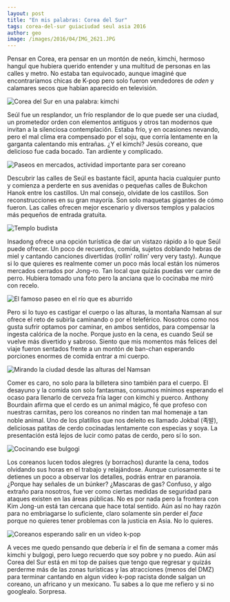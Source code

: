 ```yaml
---
layout: post
title: "En mis palabras: Corea del Sur"
tags: corea-del-sur guiaciudad seul asia 2016
author: geo
image: /images/2016/04/IMG_2621.JPG
---
```


Pensar en Corea, era pensar en un montón de neón, kimchi, hermoso hangul que hubiera querido entender y una multitud de personas en las calles y metro. No estaba tan equivocado, aunque imaginé que encontraríamos chicas de K-pop pero solo fueron vendedores de *oden* y calamares secos que habían aparecido en televisión.

![Corea del Sur en una palabra: kimchi](/images/2016/04/IMG_3253.JPG)

Seúl fue un resplandor, un frío resplandor de lo que puede ser una ciudad, un prometedor orden con elementos antiguos y otros tan modernos que invitan a la silenciosa contemplación. Estaba frío, y en ocasiones nevando, pero el mal clima era compensado por el soju, que corría lentamente en la garganta calentando mis entrañas. ¿Y el kimchi? Jesús coreano, que delicioso fue cada bocado. Tan ardiente y complicado.

![Paseos en mercados, actividad importante para ser coreano](/images/2016/04/IMG_2853.JPG)

Descubrir las calles de Seúl es bastante fácil, apunta hacia cualquier punto y comienza a perderte en sus avenidas o pequeñas calles de Bukchon Hanok entre los castillos. Un mal consejo, olvidate de los castillos. Son reconstrucciones en su gran mayoría. Son solo maquetas gigantes de cómo fueron. Las calles ofrecen mejor escenario y diversos templos y palacios más pequeños de entrada gratuita. 

![Templo budista](/images/2016/04/IMG_2810.JPG)

Insadong ofrece una opción turística de dar un vistazo rápido a lo que Seúl puede ofrecer. Un poco de recuerdos, comida, sujetos doblando hebras de miel y cantando canciones divertidas (rollin’ rollin’ very very tasty). Aunque si lo que quieres es realmente comer un poco más local están los números mercados cerrados por Jong-ro. Tan local que quizás puedas ver carne de perro. Hubiera tomado una foto pero la anciana que lo cocinaba me miró con recelo. 

![El famoso paseo en el río que es aburrido](/images/2016/04/IMG_2842.JPG)

Pero si lo tuyo es castigar el cuerpo o las alturas, la montaña Namsan al sur ofrece el reto de subirla caminando o por el teleférico. Nosotros como nos gusta sufrir optamos por caminar, en ambos sentidos, para compensar la ingesta calórica de la noche. Porque justo en la cena, es cuando Seúl se vuelve más divertido y sabroso. Siento que mis momentos más felices del viaje fueron sentados frente a un montón de ban-chan esperando porciones enormes de comida entrar a mi cuerpo.

![Mirando la ciudad desde las alturas del Namsan](/images/2016/04/IMG_3149.JPG)

Comer es caro, no solo para la billetera sino también para el cuerpo. El desayuno y la comida son solo fantasmas, consumos mínimos esperando el ocaso para llenarlo de cerveza fría lager con kimchi y puerco. Anthony Bourdain afirma que el cerdo es un animal mágico, fé que profeso con nuestras carnitas, pero los coreanos no rinden tan mal homenaje a tan noble animal. Uno de los platillos que nos deleito es llamado Jokbal (족발), deliciosas patitas de cerdo cocinadas lentamente con especias y soya. La presentación está lejos de lucir como patas de cerdo, pero sí lo son.

![Cocinando ese bulgogi](/images/2016/04/IMG_2548.JPG)

Los coreanos lucen todos alegres (y borrachos) durante la cena, todos olvidando sus horas en el trabajo y relajándose. Aunque curiosamente si te detienes un poco a observar los detalles, podrás entrar en paranoia. ¿Porque hay señales de un búnker? ¿Mascaras de gas? Confuso, y algo extraño para nosotros, fue ver como ciertas medidas de seguridad para ataques existen en las áreas públicas.  No es por nada pero la frontera con Kim Jong-un está tan cercana que hace total sentido. Aún así no hay razón para no embriagarse lo suficiente, claro solamente sin perder el *face* porque no quieres tener problemas con la justicia en Asia. No lo quieres.

![Coreanos esperando salir en un video k-pop](/images/2016/04/IMG_2791.JPG)

A veces me quedo pensando que debería ir el fin de semana a comer más kimchi y bulgogi, pero luego recuerdo que soy pobre y no puedo. Aún así Corea del Sur está en mi top de países que tengo que regresar y quizás perderme más de las zonas turísticas y las atracciones (menos del DMZ) para terminar cantando en algun video k-pop racista donde salgan un coreano, un africano y un mexicano. Tu sabes a lo que me refiero y si no googlealo. Sorpresa.
